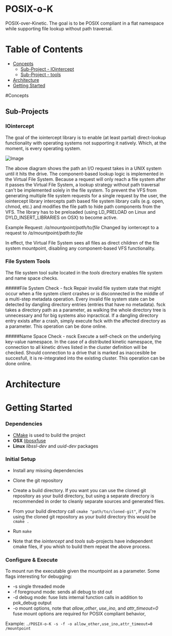 POSIX-o-K
=========
POSIX-over-Kinetic. The goal is to be POSIX compliant in a flat namespace while supporting file lookup without path traversal.

# Table of Contents
  * [Concepts](#Concepts)
    * [Sub-Project - IOintercept](#IOintercept)
    * [Sub-Project - tools](#tools)
  * [Architecture](#Architecture)
  * [Getting Started](#Dependencies)


#Concepts 

## Sub-Projects
### IOintercept 
The goal of the iointercept library is to enable (at least partial) direct-lookup functionality with operating systems not supporting it natively. 
Which, at the moment, is every operating system.

![Image](wiki/iopath.png?raw=true)

The above diagram shows the path an I/O request takes in a UNIX system until it hits the drive.
The component-based lookup logic is implemented in the Virtual File System. Because a request will only reach a file system after it passes the Virtual File System,
a lookup strategy without path traversal can't be implemented solely in the file system. 
To prevent the VFS from generating multiple file system requests for a single request by the user, the iointercept library intercepts path based file system library calls 
(e.g. open, chmod, etc.) and modifies the file path to hide path components from the VFS. The library has to be preloaded (using LD_PRELOAD on Linux and DYLD_INSERT_LIBRARIES on OSX) to become active. 

Example Request: */a/mountpoint/path/to/file* 
Changed by iontercept to a request to */a/mountpoint/path:to:file*

In effect, the Virtual File System sees all files as direct children of the file system mountpoint, disabling any component-based VFS functionality. 


### File System Tools
The file system tool suite located in the *tools* directory enables file system and name space checks. 

#####File System Check - fsck 
Repair invalid file system state that might occur when a file system client crashes or is disconnected in the middle of a multi-step metadata operation. 
Every invalid file system state can be detected by dangling directory entries (entries that have no metadata). fsck takes a directory path as a parameter, as walking
the whole directory tree is unnecessary and for big systems also inpractical. If a dangling directory entry exists after a crash, simply execute fsck with the affected directory as a parameter.
This operation can be done online. 

#####Name Space Check - nsck 
Execute a self-check on the underlying key-value namespace. In the case of a distributed kinetic namespace, the connection to all kinetic drives listed in the cluster definition will be checked. 
Should connection to a drive that is marked as inaccesible be succesfull, it is re-integrated into the existing cluster. This operation can be done online. 

# Architecture 

# Getting Started  <a id="started"></a>
### Dependencies
+ [CMake](http://www.cmake.org) is used to build the project
+ **OSX** [libosxfuse](http://osxfuse.github.io) 
+ **Linux** *libssl-dev* and *uuid-dev* packages

### Initial Setup
+ Install any missing dependencies
+ Clone the git repository 
+ Create a build directory. If you want you can use the cloned git repository as your build directory, but using a separate directory is recommended in order to cleanly separate sources and generated files. 
+ From your build directory call `cmake "path/to/cloned-git"`, if you're using the cloned git repository as your build directory this would be `cmake .` 
+ Run `make`

+ Note that the *iointercept* and *tools* sub-projects have independent cmake files, if you whish to build them repeat the above process. 


### Configure & Execute
To mount run the executable given the mountpoint as a parameter. Some flags interesting for debugging: 

+ -s single threaded mode
+ -f foreground mode: sends all debug to std out 
+ -d debug mode: fuse lists internal function calls in addition to pok_debug output
+ -o mount options, note that *allow_other*, *use_ino*, and *attr_timeout=0* fuse mount options are required for POSIX compliant behavior, 

Example: `./POSIX-o-K -s -f -o allow_other,use_ino,attr_timeout=0 /mountpoint` 
